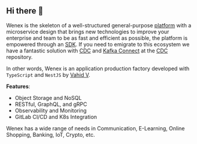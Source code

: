 ## Hi there 👋

Wenex is the skeleton of a well-structured general-purpose [platform](https://github.com/wenex-org/platform) with a microservice design that brings new technologies to improve your enterprise and team to be as fast and efficient as possible, the platform is empowered through an [SDK](https://github.com/wenex-org/platform-sdk). If you need to emigrate to this ecosystem we have a fantastic solution with [CDC](https://www.confluent.io/learn/change-data-capture/) and [Kafka Connect](https://docs.confluent.io/platform/current/connect/index.html) at the [CDC](https://github.com/wenex-org/cdc) repository.

In other words, Wenex is an application production factory developed with `TypeScript` and `NestJS` by [Vahid V](https://github.com/vhidvz).

__Features__:
+ Object Storage and NoSQL
+ RESTful, GraphQL, and gRPC
+ Observability and Monitoring
+ GitLab CI/CD and K8s Integration

Wenex has a wide range of needs in Communication, E-Learning, Online Shopping, Banking, IoT, Crypto, etc.
